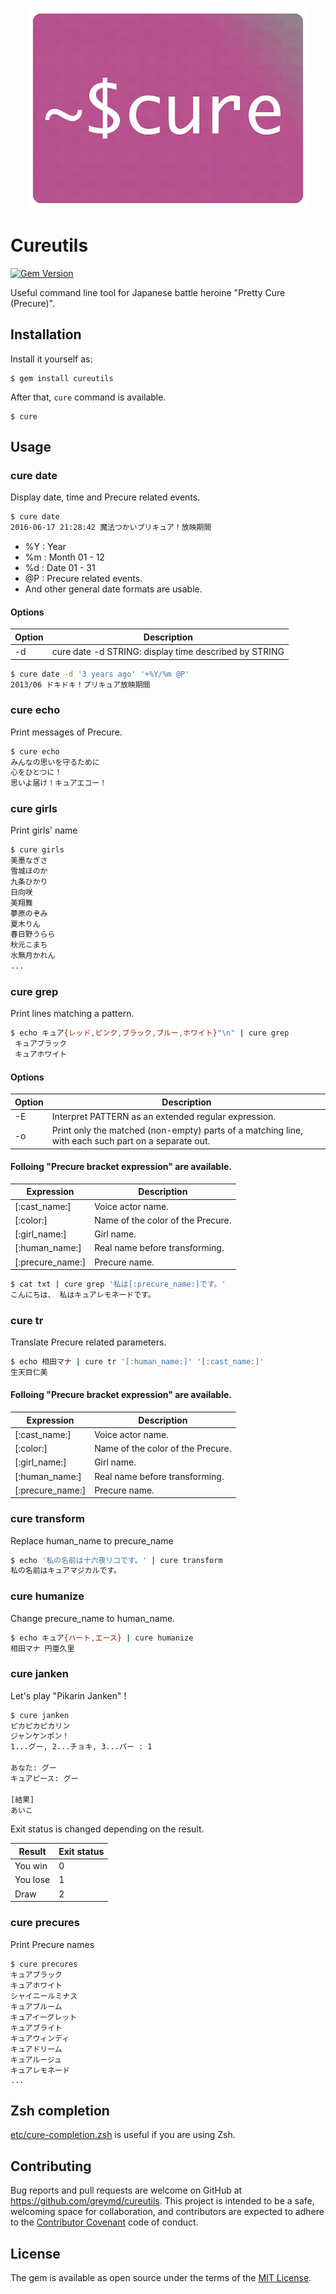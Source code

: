 <p align="center">
<img src="./img/cureutils_logo.png" />
</p>

# Cureutils
[![Gem Version](https://badge.fury.io/rb/cureutils.svg)](https://badge.fury.io/rb/cureutils)

Useful command line tool for Japanese battle heroine "Pretty Cure (Precure)".

## Installation

Install it yourself as:

    $ gem install cureutils


After that, `cure` command is available.

    $ cure

## Usage

### cure date
Display date, time and Precure related events.

```sh
$ cure date
2016-06-17 21:28:42 魔法つかいプリキュア！放映期間
```

* %Y : Year
* %m : Month 01 - 12
* %d : Date 01 - 31
* @P : Precure related events.
* And other general date formats are usable.

#### Options

| Option | Description                                           |
| ------ | ---------                                             |
| -d     | cure date -d STRING: display time described by STRING |


```sh
$ cure date -d '3 years ago' '+%Y/%m @P'
2013/06 ドキドキ！プリキュア放映期間
```


### cure echo
Print messages of Precure.

```sh
$ cure echo
みんなの思いを守るために
心をひとつに！
思いよ届け！キュアエコー！
```

### cure girls
Print girls' name

```sh
$ cure girls
美墨なぎさ
雪城ほのか
九条ひかり
日向咲
美翔舞
夢原のぞみ
夏木りん
春日野うらら
秋元こまち
水無月かれん
...
```

### cure grep
Print lines matching a pattern.

```sh
$ echo キュア{レッド,ピンク,ブラック,ブルー,ホワイト}"\n" | cure grep
 キュアブラック
 キュアホワイト
```

#### Options

| Option | Description                                                                                         |
| ------ | -----------                                                                                         |
| -E     | Interpret PATTERN as an extended regular expression.                                                |
| -o     | Print only the matched (non-empty) parts of a matching line, with each such part on a separate out. |


#### Folloing "Precure bracket expression" are available.

| Expression       | Description                       |
| ----------       | --------------                    |
| [:cast_name:]    | Voice actor name.                 |
| [:color:]        | Name of the color of the Precure. |
| [:girl_name:]    | Girl name.                        |
| [:human_name:]   | Real name before transforming.    |
| [:precure_name:] | Precure name.                     |


```sh
$ cat txt | cure grep '私は[:precure_name:]です。'
こんにちは、 私はキュアレモネードです。
```

### cure tr
Translate Precure related parameters.

```sh
$ echo 相田マナ | cure tr '[:human_name:]' '[:cast_name:]'
生天目仁美
```

#### Folloing "Precure bracket expression" are available.

| Expression       | Description                       |
| ----------       | --------------                    |
| [:cast_name:]    | Voice actor name.                 |
| [:color:]        | Name of the color of the Precure. |
| [:girl_name:]    | Girl name.                        |
| [:human_name:]   | Real name before transforming.    |
| [:precure_name:] | Precure name.                     |


### cure transform
Replace human_name to precure_name

```sh
$ echo '私の名前は十六夜リコです。' | cure transform
私の名前はキュアマジカルです。
```

### cure humanize
Change precure_name to human_name.

```sh
$ echo キュア{ハート,エース} | cure humanize
相田マナ 円亜久里
```

### cure janken
Let's play "Pikarin Janken" !

```sh
$ cure janken
ピカピカピカリン
ジャンケンポン！
1...グー, 2...チョキ, 3...パー : 1

あなた: グー
キュアピース: グー

[結果]
あいこ
```

Exit status is changed depending on the result.

| Result   | Exit status |
| ------   | ----------- |
| You win  | 0           |
| You lose | 1           |
| Draw     | 2           |

### cure precures
Print Precure names

```
$ cure precures
キュアブラック
キュアホワイト
シャイニールミナス
キュアブルーム
キュアイーグレット
キュアブライト
キュアウィンディ
キュアドリーム
キュアルージュ
キュアレモネード
...
```

## Zsh completion

[etc/cure-completion.zsh](etc/cure-completion.zsh) is useful if you are using Zsh.


## Contributing

Bug reports and pull requests are welcome on GitHub at https://github.com/greymd/cureutils. This project is intended to be a safe, welcoming space for collaboration, and contributors are expected to adhere to the [Contributor Covenant](http://contributor-covenant.org) code of conduct.

## License

The gem is available as open source under the terms of the [MIT License](http://opensource.org/licenses/MIT).

